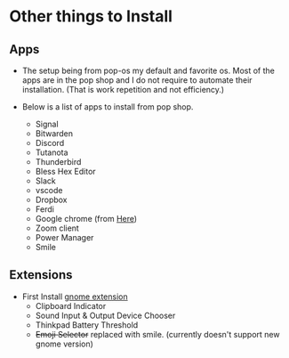 # Other things to Install

## Apps

- The setup being from pop-os my default and favorite os. Most of the apps are in the pop shop and I do not require to automate their installation. (That is work repetition and not efficiency.)

- Below is a list of apps to install from pop shop.
	- Signal
	- Bitwarden
	- Discord
	- Tutanota
	- Thunderbird
	- Bless Hex Editor
	- Slack
	- vscode
	- Dropbox
	- Ferdi
	- Google chrome (from [Here](https://www.google.com/chrome/))
	- Zoom client
    - Power Manager
    - Smile

## Extensions

- First Install [gnome extension](https://addons.mozilla.org/en-US/firefox/addon/gnome-shell-integration/)
	- Clipboard Indicator
	- Sound Input & Output Device Chooser
    - Thinkpad Battery Threshold
	- ~~Emoji Selector~~ replaced with smile. (currently doesn't support new gnome version)
